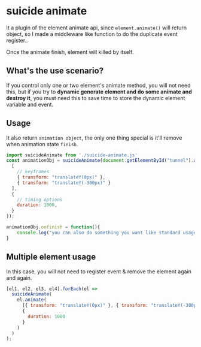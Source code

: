 # suicide animate

It a plugin of the element animate api, since `element.animate()` will return object, so I made a middleware like function to do the duplicate event register..

Once the animate finish, element will killed by itself.

## What's the use scenario?

If you control only one or two element's animate method, you will not need this, but if you try to **dynamic generate element and do some animate and destroy it**, you must need this to save time to store the dynamic element variable and event.

## Usage

It also return `animation object`, the only one thing special is it'll remove when animation state `finish`.

```javascript
import suicideAnimate from './suicide-animate.js'
const animationObj = suicideAnimate(document.getElementById("tunnel").animate(
  [
    // keyframes
    { transform: "translateY(0px)" },
    { transform: "translateY(-300px)" }
  ],
  {
    // timing options
    duration: 1000,
  }
));

animationObj.onfinish = function(){
    console.log("you can also do something you want like standard usage;");
}
```


## Multiple element usage

In this case, you will not need to register event & remove the element again and again.
```javascript
[el1, el2, el3, el4].forEach(el =>
  suicideAnimate(
    el.animate(
      [{ transform: "translateY(0px)" }, { transform: "translateY(-300px)" }],
      {
        duration: 1000
      }
    )
  )
);
```